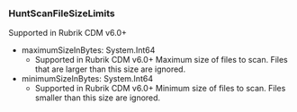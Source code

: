 ### HuntScanFileSizeLimits
Supported in Rubrik CDM v6.0+

- maximumSizeInBytes: System.Int64
  - Supported in Rubrik CDM v6.0+
 Maximum size of files to scan. Files that are larger than this size are ignored.
- minimumSizeInBytes: System.Int64
  - Supported in Rubrik CDM v6.0+
 Minimum size of files to scan. Files smaller than this size are ignored.
